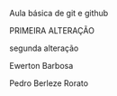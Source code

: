 Aula básica de git e github

PRIMEIRA ALTERAÇÃO

segunda alteração

Ewerton Barbosa

Pedro Berleze Rorato